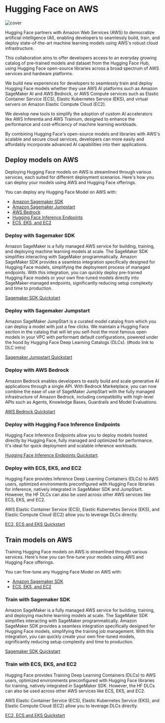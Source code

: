 # Hugging Face on AWS

![cover](https://huggingface.co/datasets/huggingface/documentation-images/resolve/main/sagemaker/cover.png)

Hugging Face partners with Amazon Web Services (AWS) to democratize artificial intelligence (AI), enabling developers to seamlessly build, train, and deploy state-of-the-art machine learning models using AWS's robust cloud infrastructure. ​

This collaboration aims to offer developers access to an everyday growing catalog of pre-trained models and dataset from the Hugging Face Hub, using Hugging Face open-source libraries across a broad spectrum of AWS services and hardware platforms.

We build new experiences for developers to seamlessly train and deploy Hugging Face models whether they use AWS AI platforms such as Amazon SageMaker AI and AWS Bedrock, or AWS Compute services such as Elastic Container Service (ECS), Elastic Kubernetes Service (EKS), and virtual servers on Amazon Elastic Compute Cloud (EC2).

We develop new tools to simplify the adoption of custom AI accelerators like AWS Inferentia and AWS Trainium, designed to enhance the performance and cost-efficiency of machine learning workloads.

By combining Hugging Face's open-source models and libraries with AWS's scalable and secure cloud services, developers can more easily and affordably incorporate advanced AI capabilities into their applications.

## Deploy models on AWS

Deploying Hugging Face models on AWS is streamlined through various services, each suited for different deployment scenarios. Here's how you can deploy your models using AWS and Hugging Face offerings.

You can deploy any Hugging Face Model on AWS with:
- [Amazon Sagemaker SDK](#deploy-with-sagemaker-sdk)
- [Amazon Sagemaker Jumpstart](#deploy-with-sagemaker-jumpstart)
- [AWS Bedrock](#deploy-with-aws-bedrock)
- [Hugging Face Inference Endpoints](#deploy-with-hugging-face-inference-endpoints)
- [ECS, EKS, and EC2](#deploy-with-ecs-eks-and-ec2)

### Deploy with Sagemaker SDK

Amazon SageMaker is a fully managed AWS service for building, training, and deploying machine learning models at scale. The SageMaker SDK simplifies interacting with SageMaker programmatically. Amazon SageMaker SDK provides a seamless integration specifically designed for Hugging Face models, simplifying the deployment process of managed endpoints. With this integration, you can quickly deploy pre-trained Hugging Face models or your own fine-tuned models directly into SageMaker-managed endpoints, significantly reducing setup complexity and time to production.

[Sagemaker SDK Quickstart](https://huggingface.co/docs/sagemaker/main/en/how-to/sagemaker-sdk-quickstart)

### Deploy with Sagemaker Jumpstart

Amazon SageMaker JumpStart is a curated model catalog from which you can deploy a model with just a few clicks. We maintain a Hugging Face section in the catalog that will let you self-host the most famous open models in your VPC with performant default configurations, powered under the hood by Hugging Face Deep Learning Catalogs (DLCs). (#todo link to DLC intro)

[Sagemaker Jumpstart Quickstart](https://huggingface.co/docs/sagemaker/main/en/how-to/jumpstart-quickstart)

### Deploy with AWS Bedrock

Amazon Bedrock enables developers to easily build and scale generative AI applications through a single API.  With Bedrock Marketplace, you can now combine the ease of use of SageMaker JumpStart with the fully managed infrastructure of Amazon Bedrock, including compatibility with high-level APIs such as Agents, Knowledge Bases, Guardrails and Model Evaluations.

[AWS Bedrock Quickstart](https://huggingface.co/docs/sagemaker/main/en/how-to/bedrock-quickstart)

### Deploy with Hugging Face Inference Endpoints

Hugging Face Inference Endpoints allow you to deploy models hosted directly by Hugging Face, fully managed and optimized for performance. It's ideal for quick deployment and scalable inference workloads.

[Hugging Face Inference Endpoints Quickstart](https://huggingface.co/docs/inference-endpoints/guides/create_endpoint).

### Deploy with ECS, EKS, and EC2

Hugging Face provides Inference Deep Learning Containers (DLCs) to AWS users, optimized environments preconfigured with Hugging Face libraries for inference, natively integrated in SageMaker SDK and JumpStart. However, the HF DLCs can also be used across other AWS services like ECS, EKS, and EC2.

AWS Elastic Container Service (ECS), Elastic Kubernetes Service (EKS), and Elastic Compute Cloud (EC2) allow you to leverage DLCs directly.

[EC2, ECS and EKS Quickstart](https://huggingface.co/docs/sagemaker/main/en/how-to/compute-services-quickstart)

## Train models on AWS

Training Hugging Face models on AWS is streamlined through various services. Here's how you can fine-tune your models using AWS and Hugging Face offerings.

You can fine-tune any Hugging Face Model on AWS with:
- [Amazon Sagemaker SDK](#train-with-sagemaker-sdk)
- [ECS, EKS, and EC2](#train-with-ecs-eks-and-ec2)

### Train with Sagemaker SDK

Amazon SageMaker is a fully managed AWS service for building, training, and deploying machine learning models at scale. The SageMaker SDK simplifies interacting with SageMaker programmatically. Amazon SageMaker SDK provides a seamless integration specifically designed for Hugging Face models, simplifying the training job management. With this integration, you can quickly create your own fine-tuned models, significantly reducing setup complexity and time to production.

[Sagemaker SDK Quickstart](https://huggingface.co/docs/sagemaker/main/en/how-to/sagemaker-sdk-quickstart)

### Train with ECS, EKS, and EC2

Hugging Face provides Training Deep Learning Containers (DLCs) to AWS users, optimized environments preconfigured with Hugging Face libraries for training, natively integrated in SageMaker SDK. However, the HF DLCs can also be used across other AWS services like ECS, EKS, and EC2.

AWS Elastic Container Service (ECS), Elastic Kubernetes Service (EKS), and Elastic Compute Cloud (EC2) allow you to leverage DLCs directly.

[EC2, ECS and EKS Quickstart](https://huggingface.co/docs/sagemaker/main/en/how-to/compute-services-quickstart)